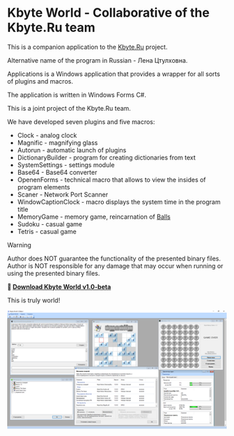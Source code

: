# Kbyte World - Collaborative of the Kbyte.Ru team

This is a companion application to the [Kbyte.Ru](kbyte.md) project.

Alternative name of the program in Russian - Лена Цтулховна.

Applications is a Windows application that provides a wrapper for all sorts of plugins and macros.

The application is written in Windows Forms C#.

This is a joint project of the Kbyte.Ru team.

We have developed seven plugins and five macros:

* Clock - analog clock
* Magnific - magnifying glass
* Autorun - automatic launch of plugins
* DictionaryBuilder - program for creating dictionaries from text
* SystemSettings - settings module
* Base64 - Base64 converter
* OpenenForms - technical macro that allows to view the insides of program elements
* Scaner - Network Port Scanner
* WindowCaptionClock - macro displays the system time in the program title
* MemoryGame - memory game, reincarnation of [Balls](../../2002/aasets/balls.md)
* Sudoku - casual game
* Tetris - casual game

> [!WARNING]
> Author does NOT guarantee the functionality of the presented binary files.
> Author is NOT responsible for any damage that may occur when running or using the presented binary files.

**:floppy_disk: [Download Kbyte World v1.0-beta](kw-1x-beta-full.zip)**

This is truly world!

![Kbyte World](kbyte-world.png)
